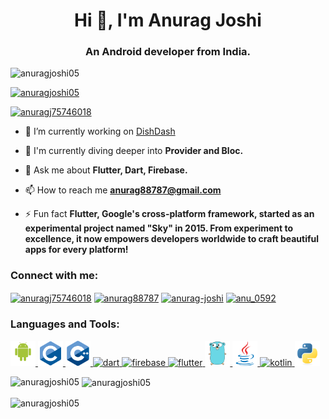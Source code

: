 <h1 align="center">Hi 👋, I'm Anurag Joshi</h1>
<h3 align="center">An Android developer from India.</h3>

<p align="left"> <img src="https://komarev.com/ghpvc/?username=anuragjoshi05&label=Profile%20views&color=0e75b6&style=flat" alt="anuragjoshi05" /> </p>

<p align="left"> <a href="https://github.com/ryo-ma/github-profile-trophy"><img src="https://github-profile-trophy.vercel.app/?username=anuragjoshi05" alt="anuragjoshi05" /></a> </p>

<p align="left"> <a href="https://twitter.com/anuragj75746018" target="blank"><img src="https://img.shields.io/twitter/follow/anuragj75746018?logo=twitter&style=for-the-badge" alt="anuragj75746018" /></a> </p>

- 🔭 I’m currently working on [DishDash](https://github.com/anuragJoshi05/DishDash)

- 🌱 I'm currently diving deeper into **Provider and Bloc.**

- 💬 Ask me about **Flutter, Dart, Firebase.**

- 📫 How to reach me **anurag88787@gmail.com**

- ⚡ Fun fact **Flutter, Google's cross-platform framework, started as an experimental project named "Sky" in 2015. From experiment to excellence, it now empowers developers worldwide to craft beautiful apps for every platform!**

<h3 align="left">Connect with me:</h3>
<p align="left">
<a href="https://twitter.com/anuragj75746018" target="blank"><img align="center" src="https://raw.githubusercontent.com/rahuldkjain/github-profile-readme-generator/master/src/images/icons/Social/twitter.svg" alt="anuragj75746018" height="30" width="40" /></a>
<a href="https://linkedin.com/in/anurag88787" target="blank"><img align="center" src="https://raw.githubusercontent.com/rahuldkjain/github-profile-readme-generator/master/src/images/icons/Social/linked-in-alt.svg" alt="anurag88787" height="30" width="40" /></a>
<a href="https://stackoverflow.com/users/anurag-joshi" target="blank"><img align="center" src="https://raw.githubusercontent.com/rahuldkjain/github-profile-readme-generator/master/src/images/icons/Social/stack-overflow.svg" alt="anurag-joshi" height="30" width="40" /></a>
<a href="https://instagram.com/anu_0592" target="blank"><img align="center" src="https://raw.githubusercontent.com/rahuldkjain/github-profile-readme-generator/master/src/images/icons/Social/instagram.svg" alt="anu_0592" height="30" width="40" /></a>
</p>

<h3 align="left">Languages and Tools:</h3>
<p align="left"> <a href="https://developer.android.com" target="_blank" rel="noreferrer"> <img src="https://raw.githubusercontent.com/devicons/devicon/master/icons/android/android-original-wordmark.svg" alt="android" width="40" height="40"/> </a> <a href="https://www.cprogramming.com/" target="_blank" rel="noreferrer"> <img src="https://raw.githubusercontent.com/devicons/devicon/master/icons/c/c-original.svg" alt="c" width="40" height="40"/> </a> <a href="https://www.w3schools.com/cpp/" target="_blank" rel="noreferrer"> <img src="https://raw.githubusercontent.com/devicons/devicon/master/icons/cplusplus/cplusplus-original.svg" alt="cplusplus" width="40" height="40"/> </a> <a href="https://dart.dev" target="_blank" rel="noreferrer"> <img src="https://www.vectorlogo.zone/logos/dartlang/dartlang-icon.svg" alt="dart" width="40" height="40"/> </a> <a href="https://firebase.google.com/" target="_blank" rel="noreferrer"> <img src="https://www.vectorlogo.zone/logos/firebase/firebase-icon.svg" alt="firebase" width="40" height="40"/> </a> <a href="https://flutter.dev" target="_blank" rel="noreferrer"> <img src="https://www.vectorlogo.zone/logos/flutterio/flutterio-icon.svg" alt="flutter" width="40" height="40"/> </a> <a href="https://golang.org" target="_blank" rel="noreferrer"> <img src="https://raw.githubusercontent.com/devicons/devicon/master/icons/go/go-original.svg" alt="go" width="40" height="40"/> </a> <a href="https://www.java.com" target="_blank" rel="noreferrer"> <img src="https://raw.githubusercontent.com/devicons/devicon/master/icons/java/java-original.svg" alt="java" width="40" height="40"/> </a> <a href="https://kotlinlang.org" target="_blank" rel="noreferrer"> <img src="https://www.vectorlogo.zone/logos/kotlinlang/kotlinlang-icon.svg" alt="kotlin" width="40" height="40"/> </a> <a href="https://www.python.org" target="_blank" rel="noreferrer"> <img src="https://raw.githubusercontent.com/devicons/devicon/master/icons/python/python-original.svg" alt="python" width="40" height="40"/> </a> </p>

<p><img align="left" src="https://github-readme-stats.vercel.app/api/top-langs?username=anuragjoshi05&show_icons=true&locale=en&layout=compact" alt="anuragjoshi05" /></p>

<p>&nbsp;<img align="center" src="https://github-readme-stats.vercel.app/api?username=anuragjoshi05&show_icons=true&locale=en" alt="anuragjoshi05" /></p>

<p><img align="center" src="https://github-readme-streak-stats.herokuapp.com/?user=anuragjoshi05&" alt="anuragjoshi05" /></p>
